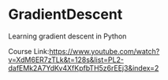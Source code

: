 # GradientDescent
Learning gradient descent in Python

Course Link:https://www.youtube.com/watch?v=XdM6ER7zTLk&t=128s&list=PL2-dafEMk2A7YdKv4XfKpfbTH5z6rEEj3&index=2
